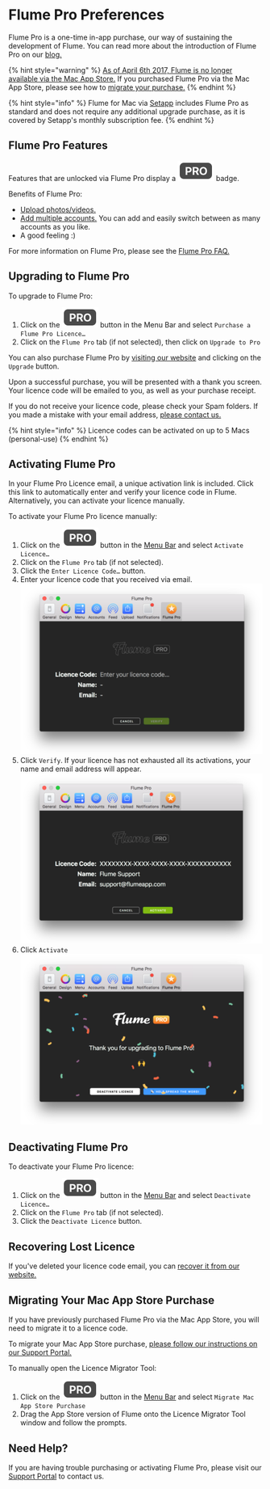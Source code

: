 # Flume Pro Preferences

Flume Pro is a one-time in-app purchase, our way of sustaining the development of Flume. You can read more about the introduction of Flume Pro on our [blog.](http://blog.flumeapp.com/post/145212126271/introducing-flume-20-and-flume-pro)

{% hint style="warning" %}
[As of April 6th 2017, Flume is no longer available via the Mac App Store.](https://support.flumeapp.com/article/16-why-is-flume-not-on-the-mac-app-store) If you purchased Flume Pro via the Mac App Store, please see how to [migrate your purchase.](flumepro.md#migrating-your-mac-app-store-purchase)
{% endhint %}

{% hint style="info" %}
Flume for Mac via [Setapp](http://blog.flumeapp.com/post/156342148286/flume-comes-to-setapp) includes Flume Pro as standard and does not require any additional upgrade purchase, as it is covered by Setapp's monthly subscription fee.
{% endhint %}

## Flume Pro Features

Features that are unlocked via Flume Pro display a ![](../.gitbook/assets/pro%20%282%29.png) badge.

Benefits of Flume Pro:

* [Upload photos/videos.](../views/upload.md)
* [Add multiple accounts.](accounts.md) You can add and easily switch between as many accounts as you like.
* A good feeling :\)

For more information on Flume Pro, please see the [Flume Pro FAQ.](https://support.flumeapp.com/section/10-flume-pro)

## Upgrading to Flume Pro

To upgrade to Flume Pro:

1. Click on the ![](../.gitbook/assets/pro%20%281%29.png) button in the Menu Bar and select `Purchase a Flume Pro Licence…`
2. Click on the `Flume Pro` tab \(if not selected\), then click on `Upgrade to Pro`

You can also purchase Flume Pro by [visiting our website](https://flumeapp.com) and clicking on the `Upgrade` button.

Upon a successful purchase, you will be presented with a thank you screen. Your licence code will be emailed to you, as well as your purchase receipt.

If you do not receive your licence code, please check your Spam folders. If you made a mistake with your email address, [please contact us.](https://flumeapp.com/support/)

{% hint style="info" %}
Licence codes can be activated on up to 5 Macs \(personal-use\)
{% endhint %}

## Activating Flume Pro

In your Flume Pro Licence email, a unique activation link is included. Click this link to automatically enter and verify your licence code in Flume. Alternatively, you can activate your licence manually.

To activate your Flume Pro licence manually:

1. Click on the ![](../.gitbook/assets/pro.png) button in the [Menu Bar](../misc/glossary.md#menu-bar) and select `Activate Licence…`
2. Click on the `Flume Pro` tab \(if not selected\).
3. Click the `Enter Licence Code…` button.
4. Enter your licence code that you received via email.  ![](../.gitbook/assets/flume-pro-enter-licence.png)
5. Click `Verify`. If your licence has not exhausted all its activations, your name and email address will appear.  ![](../.gitbook/assets/flume-pro-verify.png)
6. Click `Activate`  ![](../.gitbook/assets/flume-pro-activated.png)

## Deactivating Flume Pro

To deactivate your Flume Pro licence:

1. Click on the ![](../.gitbook/assets/pro%20%283%29.png) button in the [Menu Bar](../misc/glossary.md#menu-bar) and select `Deactivate Licence…`
2. Click on the `Flume Pro` tab \(if not selected\).
3. Click the `Deactivate Licence` button.

## Recovering Lost Licence

If you've deleted your licence code email, you can [recover it from our website.](https://flumeapp.com/pro/lost/)

## Migrating Your Mac App Store Purchase

If you have previously purchased Flume Pro via the Mac App Store, you will need to migrate it to a licence code.

To migrate your Mac App Store purchase, [please follow our instructions on our Support Portal.](https://flumeapp.com/appstore/)

To manually open the Licence Migrator Tool:

1. Click on the ![](../.gitbook/assets/pro%20%284%29.png) button in the [Menu Bar](../misc/glossary.md#menu-bar) and select `Migrate Mac App Store Purchase`
2. Drag the App Store version of Flume onto the Licence Migrator Tool window and follow the prompts.

## Need Help?

If you are having trouble purchasing or activating Flume Pro, please visit our [Support Portal](http://support.flumeapp.com) to contact us.

